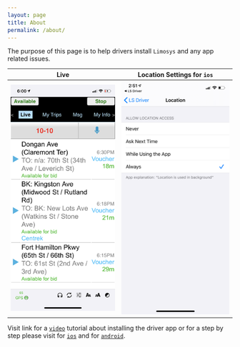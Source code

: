 ```yaml
---
layout: page
title: About
permalink: /about/
---
```


The purpose of this page is to help drivers install `Limosys` and any app related issues.

Live             | Location Settings for `ios`
:-------------------------:|:-------------------------:
![screenshot](/images/limosys.png)  |      ![screenshot2](/images/location.png)

Visit link for a [`video`](/projects) tutorial about installing the driver app or for a step by step please visit for [`ios`](/blog/2020/05/04/install-limosys-ios) and for [`android`](/blog/2020/04/23/install-limosys-android).
